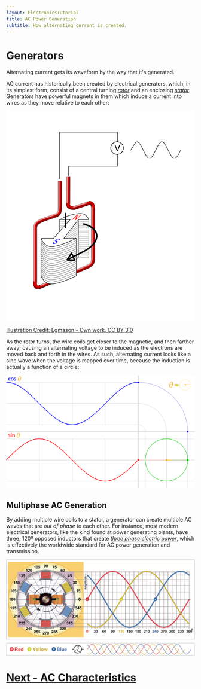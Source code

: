 ```yaml
---
layout: ElectronicsTutorial
title: AC Power Generation
subtitle: How alternating current is created.
---
```


# Generators

Alternating current gets its waveform by the way that it's generated.

AC current has historically been created by electrical generators, which, in its simplest form, consist of a central turning [_rotor_](https://en.wikipedia.org/wiki/Rotor_(electric)) and an enclosing [_stator_](https://en.wikipedia.org/wiki/Stator). Generators have powerful magnets in them which induce a current into wires as they move relative to each other:

![](../Alternator.svg)

[Illustration Credit: Egmason - Own work, CC BY 3.0](https://commons.wikimedia.org/w/index.php?curid=10250453)

As the rotor turns, the wire coils get closer to the magnetic, and then farther away; causing an alternating voltage to be induced as the electrons are moved back and forth in the wires. As such, alternating current looks like a sine wave when the voltage is mapped over time, because the induction is actually a function of a circle:

![](../Circle_cos_sin.gif)

## Multiphase AC Generation

By adding multiple wire coils to a stator, a generator can create multiple AC waves that are _out of phase_ to each other. For instance, most modern electrical generators, like the kind found at power generating plants, have three, 120º opposed inductors that create [_three phase electric power_](https://en.wikipedia.org/wiki/Three-phase_electric_power), which is effectively the worldwide standard for AC power generation and transmission.

![](../Three_Phase_Generator.svg)

# [Next - AC Characteristics](../AC_Characteristics)
